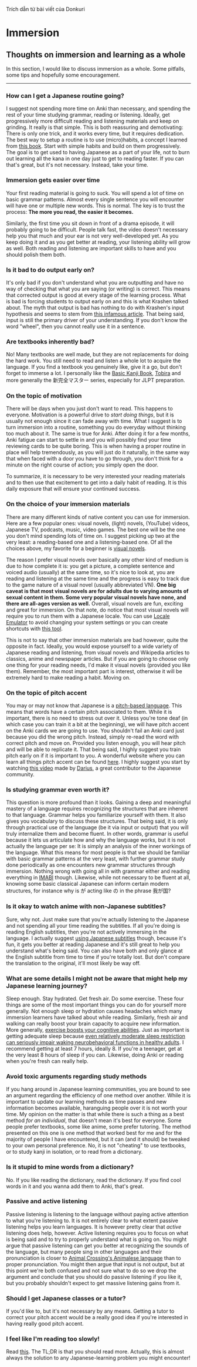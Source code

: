 Trích dẫn từ bài viết của Donkuri

# Immersion

## Thoughts on immersion and learning as a whole

In this section, I would like to discuss immersion as a whole. Some pitfalls, some tips and hopefully some encouragement.

---

### How can I get a Japanese routine going?

I suggest not spending more time on Anki than necessary, and spending the rest of your time studying grammar, reading or listening. Ideally, get progressively more difficult reading and listening materials and keep on grinding. It really is that simple. This is both reassuring and demotivating: There is only one trick, and it works every time, but it requires dedication. The best way to setup a routine is to use (micro)habits, a concept I learned from [this book](https://www.goodhabitsbadhabits.com/). Start with simple habits and build on them progressively. The goal is to get used to having Japanese as a part of your life, not to burn out learning all the kana in one day just to get to reading faster. If you can that's great, but it's not necessary. Instead, take your time.

### Immersion gets easier over time

Your first reading material is going to suck. You will spend a lot of time on basic grammar patterns. Almost every single sentence you will encounter will have one or multiple new words. This is normal. The key is to trust the process: **The more you read, the easier it becomes.**

Similarly, the first time you sit down in front of a drama episode, it will probably going to be difficult. People talk fast, the video doesn't necessary help you that much and your ear is not very well-developed yet. As you keep doing it and as you get better at reading, your listening ability will grow as well. Both reading and listening are important skills to have and you should polish them both.

### Is it bad to do output early on?

It's only bad if you don't understand what you are outputting and have no way of checking that what you are saying (or writing) is correct. This means that corrected output is good at every stage of the learning process. What is bad is forcing students to output early on and this is what Krashen talked about. The myth that output is bad has nothing to do with Krashen's input hypothesis and seems to stem from [this infamous article](https://www.antimoon.com/how/mistakes-damage.htm). That being said, input is still the primary driver of your understanding. If you don't know the word "wheel", then you cannot really use it in a sentence.

### Are textbooks inherently bad?

No! Many textbooks are well made, but they are not replacements for doing the hard work. You still need to read and listen a whole lot to acquire the language. If you find a textbook you genuinely like, give it a go, but don't forget to immerse a lot. I personally like the [Basic Kanji Book](https://www.amazon.com/Basic-Kanji-Book-Vol-1/dp/4893580914), [Tobira](https://www.9640.jp/nihongo/en/detail/?447) and more generally the 新完全マスター series, especially for JLPT preparation.

### On the topic of motivation

There will be days when you just don't want to read. This happens to everyone. Motivation is a powerful drive to _start doing things_, but it is usually not enough since it can fade away with time. What I suggest is to turn immersion into a routine, something you do everyday without thinking too much about it. The same is true for Anki. After doing it for a few months, Anki fatigue can start to settle in and you will possibly find your time reviewing cards to be quite boring. This is when having a proper routine in place will help tremendously, as you will just do it naturally, in the same way that when faced with a door you have to go through, you don't think for a minute on the right course of action; you simply open the door.

To summarize, it is necessary to be very interested your reading materials and to then use that excitement to get into a daily habit of reading. It is this daily exposure that will ensure your continued success.

### On the choice of your immersion materials

There are many different kinds of native content you can use for immersion. Here are a few popular ones: visual novels, (light) novels, (YouTube) videos, Japanese TV, podcasts, music, video games. The best one will be the one you don't mind spending lots of time on. I suggest picking up two at the very least: a reading-based one and a listening-based one. Of all the choices above, my favorite for a beginner is [visual novels](https://en.wikipedia.org/wiki/Visual_novel).

The reason I prefer visual novels over basically any other kind of medium is due to how complete it is: you get a picture, a complete sentence and voiced audio (usually) at the same time, so it's nice to look at, you are reading and listening at the same time and the progress is easy to track due to the game nature of a visual novel (usually abbreviated VN). **One big caveat is that most visual novels are for adults due to varying amounts of sexual content in them. Some very popular visual novels have none, and there are all-ages version as well.** Overall, visual novels are fun, exciting and great for immersion. On that note, do notice that most visual novels will require you to run them with a Japanese locale. You can use [Locale Emulator](https://github.com/xupefei/Locale-Emulator) to avoid changing your system settings or you can create shortcuts with [this tool](https://github.com/Svintooo/LEShortcutCreator).

This is not to say that other immersion materials are bad however, quite the opposite in fact. Ideally, you would expose yourself to a wide variety of Japanese reading and listening, from visual novels and Wikipedia articles to classics, anime and newspaper articles. But if you are going to choose only one thing for your reading needs, I'd make it visual novels (provided you like them). Remember, the most important part is interest, otherwise it will be extremely hard to make reading a habit. Moving on.

### On the topic of pitch accent

You may or may not know that Japanese is a [pitch-based language](https://en.wikipedia.org/wiki/Japanese_pitch_accent). This means that words have a certain pitch associated to them. While it is important, there is no need to stress out over it. Unless you're tone deaf (in which case you can train it a bit at the beginning), we will have pitch accent on the Anki cards we are going to use. You shouldn't fail an Anki card just because you did the wrong pitch. Instead, simply re-read the word with correct pitch and move on. Provided you listen enough, you will hear pitch and will be able to replicate it. That being said, I highly suggest you train pitch early on if it is important to you. A wonderful website where you can learn all things pitch accent can be found [here](https://xythh.github.io/). I highly suggest you start by watching [this video](https://www.youtube.com/watch?v=I-dRbTnLmBY) made by [Darius](https://github.com/djahandarie), a great contributor to the Japanese community.

### Is studying grammar even worth it?

This question is more profound than it looks. Gaining a deep and meaningful mastery of a language requires recognizing the structures that are inherent to that language. Grammar helps you familiarize yourself with them. It also gives you vocabulary to discuss these structures. That being said, it is only through practical use of the language (be it via input or output) that you will truly internalize them and become fluent. In other words, grammar is useful because it lets us articulate how and why the language works, but it is not actually the language per se: It is simply an analysis of the inner workings of the language. What this means for most people is that we should be familiar with basic grammar patterns at the very least, with further grammar study done periodically as one encounters new grammar structures through immersion. Nothing wrong with going all in with grammar either and reading everything in [IMABI](https://www.imabi.org) though. Likewise, while not necessary to be fluent at all, knowing some basic classical Japanese can inform certain modern structures, for instance why is が acting like の in the phrase 我が国?

### Is it okay to watch anime with non-Japanese subtitles?

Sure, why not. Just make sure that you're actually listening to the Japanese and not spending all your time reading the subtitles. If all you're doing is reading English subtitles, then you're not actively immersing in the language. I actually suggest [using Japanese subtitles](https://kitsunekko.net/dirlist.php?dir=subtitles%2Fjapanese%2F) though, because it's fun, it gets you better at reading Japanese and it's still great to help you understand what's being said. You can also have both and only glance at the English subtitle from time to time if you're totally lost. But don't compare the translation to the original, it'll most likely be way off.

### What are some details I might not be aware that might help my Japanese learning journey?

Sleep enough. Stay hydrated. Get fresh air. Do some exercise. These four things are some of the most important things you can do for yourself more generally. Not enough sleep or hydration causes headaches which many immersion learners have talked about while reading. Similarly, fresh air and walking can really boost your brain capacity to acquire new information. More generally, [exercise boosts your cognitive abilities](https://pubmed.ncbi.nlm.nih.gov/28666827/). Just as important is getting adequate sleep because [even relatively moderate sleep restriction can seriously impair waking neurobehavioral functions in healthy adults](https://pubmed.ncbi.nlm.nih.gov/12683469/). I recommend getting at least 7 hours, ideally 8. If you're a teenager, get at the very least 8 hours of sleep if you can. Likewise, doing Anki or reading when you're fresh can really help.

### Avoid toxic arguments regarding study methods

If you hang around in Japanese learning communities, you are bound to see an argument regarding the efficiency of one method over another. While it is important to update our learning methods as time passes and new information becomes available, haranguing people over it is not worth your time. My opinion on the matter is that while there is such a thing as a best method _for an individual_, that doesn't mean it's best for everyone. Some people prefer textbooks, some like anime, some prefer tutoring. The method presented on this one is one method that worked best for me and for the majority of people I have encountered, but it can (and it should) be tweaked to your own personal preference. No, it is not "cheating" to use textbooks, or to study kanji in isolation, or to read from a dictionary.

### Is it stupid to mine words from a dictionary?

No. If you like reading the dictionary, read the dictionary. If you find cool words in it and you wanna add them to Anki, that's great.

### Passive and active listening

Passive listening is listening to the language without paying active attention to what you're listening to. It is not entirely clear to what extent passive listening helps you learn languages. It is however pretty clear that _active_ listening does help, however. Active listening requires you to focus on what is being said and to try to properly understand what is going on. You might argue that passive listening can get you better at recognizing the sounds of the language, but many people sing in other languages and their pronunciation is closer to [Animal Crossing's Animalese language](https://www.youtube.com/watch?v=IKMjg2fEGgE) than to proper pronunciation. You might then argue that input is not output, but at this point we're both confused and not sure what to do so we drop the argument and conclude that you should do passive listening if you like it, but you probably shouldn't expect to get massive listening gains from it.

### Should I get Japanese classes or a tutor?

If you'd like to, but it's not necessary by any means. Getting a tutor to correct your pitch accent would be a really good idea if you're interested in having really good pitch accent.

### I feel like I'm reading too slowly!

Read [this](https://learnjapanese.moe/readingtips/#reading-speed-tips-and-tricks). The TL;DR is that you should read more. Actually, this is almost always the solution to any Japanese-learning problem you might encounter!
